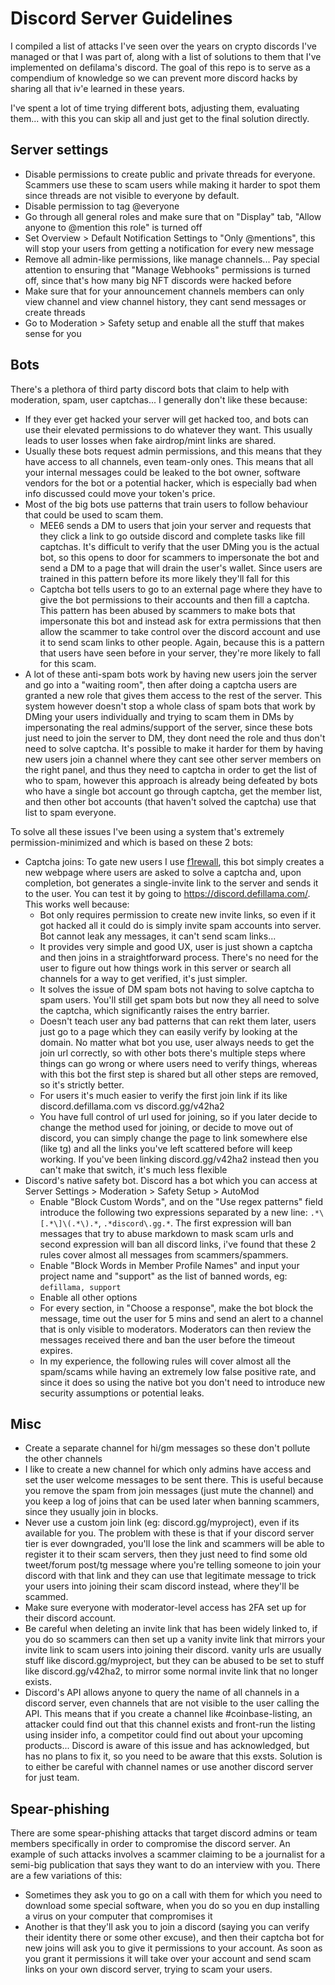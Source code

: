 # Discord Server Guidelines
I compiled a list of attacks I've seen over the years on crypto discords I've managed or that I was part of, along with a list of solutions to them that I've implemented on defilama's discord. The goal of this repo is to serve as a compendium of knowledge so we can prevent more discord hacks by sharing all that iv'e learned in these years.

I've spent a lot of time trying different bots, adjusting them, evaluating them... with this you can skip all and just get to the final solution directly.

## Server settings
- Disable permissions to create public and private threads for everyone. Scammers use these to scam users while making it harder to spot them since threads are not visible to everyone by default.
- Disable permission to tag @everyone
- Go through all general roles and make sure that on "Display" tab, "Allow anyone to @mention this role" is turned off
- Set Overview > Default Notification Settings to "Only @mentions", this will stop your users from getting a notification for every new message
- Remove all admin-like permissions, like manage channels... Pay special attention to ensuring that "Manage Webhooks" permissions is turned off, since that's how many big NFT discords were hacked before
- Make sure that for your announcement channels members can only view channel and view channel history, they cant send messages or create threads
- Go to Moderation > Safety setup and enable all the stuff that makes sense for you

## Bots
There's a plethora of third party discord bots that claim to help with moderation, spam, user captchas... I generally don't like these because:
- If they ever get hacked your server will get hacked too, and bots can use their elevated permissions to do whatever they want. This usually leads to user losses when fake airdrop/mint links are shared.
- Usually these bots request admin permissions, and this means that they have access to all channels, even team-only ones. This means that all your internal messages could be leaked to the bot owner, software vendors for the bot or a potential hacker, which is especially bad when info discussed could move your token's price.
- Most of the big bots use patterns that train users to follow behaviour that could be used to scam them.
  - MEE6 sends a DM to users that join your server and requests that they click a link to go outside discord and complete tasks like fill captchas. It's difficult to verify that the user DMing you is the actual bot, so this opens to door for scammers to impersonate the bot and send a DM to a page that will drain the user's wallet. Since users are trained in this pattern before its more likely they'll fall for this
  - Captcha bot tells users to go to an external page where they have to give the bot permissions to their accounts and then fill a captcha. This pattern has been abused by scammers to make bots that impersonate this bot and instead ask for extra permissions that then allow the scammer to take control over the discord account and use it to send scam links to other people. Again, because this is a pattern that users have seen before in your server, they're more likely to fall for this scam.
- A lot of these anti-spam bots work by having new users join the server and go into a "waiting room", then after doing a captcha users are granted a new role that gives them access to the rest of the server. This system however doesn't stop a whole class of spam bots that work by DMing your users individually and trying to scam them in DMs by impersonating the real admins/support of the server, since these bots just need to join the server to DM, they dont need the role and thus don't need to solve captcha. It's possible to make it harder for them by having new users join a channel where they cant see other server members on the right panel, and thus they need to captcha in order to get the list of who to spam, however this approach is already being defeated by bots who have a single bot account go through captcha, get the member list, and then other bot accounts (that haven't solved the captcha) use that list to spam everyone.

 To solve all these issues I've been using a system that's extremely permission-minimized and which is based on these 2 bots:
- Captcha joins: To gate new users I use [f1rewall](https://github.com/0xngmi/f1rewall), this bot simply creates a new webpage where users are asked to solve a captcha and, upon completion, bot generates a single-invite link to the server and sends it to the user. You can test it by going to https://discord.defillama.com/. This works well because:
  - Bot only requires permission to create new invite links, so even if it got hacked all it could do is simply invite spam accounts into server. Bot cannot leak any messages, it can't send scam links...
  - It provides very simple and good UX, user is just shown a captcha and then joins in a straightforward process. There's no need for the user to figure out how things work in this server or search all channels for a way to get verified, it's just simpler.
  - It solves the issue of DM spam bots not having to solve captcha to spam users. You'll still get spam bots but now they all need to solve the captcha, which significantly raises the entry barrier.
  - Doesn't teach user any bad patterns that can rekt them later, users just go to a page which they can easily verify by looking at the domain. No matter what bot you use, user always needs to get the join url correctly, so with other bots there's multiple steps where things can go wrong or where users need to verify things, whereas with this bot the first step is shared but all other steps are removed, so it's strictly better.
  - For users it's much easier to verify the first join link if its like discord.defillama.com vs discord.gg/v42ha2
  - You have full control of url used for joining, so if you later decide to change the method used for joining, or decide to move out of discord, you can simply change the page to link somewhere else (like tg) and all the links you've left scattered before will keep working. If you've been linking discord.gg/v42ha2 instead then you can't make that switch, it's much less flexible
- Discord's native safety bot. Discord has a bot which you can access at Server Settings > Moderation > Safety Setup > AutoMod
  - Enable "Block Custom Words", and on the "Use regex patterns" field introduce the following two expressions separated by a new line: `.*\[.*\]\(.*\).*`, `.*discord\.gg.*`. The first expression will ban messages that try to abuse markdown to mask scam urls and second expression will ban all discord links, i've found that these 2 rules cover almost all messages from scammers/spammers.
  - Enable "Block Words in Member Profile Names" and input your project name and "support" as the list of banned words, eg: `defillama, support`
  - Enable all other options
  - For every section, in "Choose a response", make the bot block the message, time out the user for 5 mins and send an alert to a channel that is only visible to moderators. Moderators can then review the messages received there and ban the user before the timeout expires.
  - In my experience, the following rules will cover almost all the spam/scams while having an extremely low false positive rate, and since it does so using the native bot you don't need to introduce new security assumptions or potential leaks.

## Misc
- Create a separate channel for hi/gm messages so these don't pollute the other channels
- I like to create a new channel for which only admins have access and set the user welcome messages to be sent there. This is useful because you remove the spam from join messages (just mute the channel) and you keep a log of joins that can be used later when banning scammers, since they usually join in blocks.
- Never use a custom join link (eg: discord.gg/myproject), even if its available for you. The problem with these is that if your discord server tier is ever downgraded, you'll lose the link and scammers will be able to register it to their scam servers, then they just need to find some old tweet/forum post/tg message where you're telling someone to join your discord with that link and they can use that legitimate message to trick your users into joining their scam discord instead, where they'll be scammed.
- Make sure everyone with moderator-level access has 2FA set up for their discord account.
- Be careful when deleting an invite link that has been widely linked to, if you do so scammers can then set up a vanity invite link that mirrors your invite link to scam users into joining their discord. vanity urls are usually stuff like discord.gg/myproject, but they can be abused to be set to stuff like discord.gg/v42ha2, to mirror some normal invite link that no longer exists.
- Discord's API allows anyone to query the name of all channels in a discord server, even channels that are not visible to the user calling the API. This means that if you create a channel like #coinbase-listing, an attacker could find out that this channel exists and front-run the listing using insider info, a competitor could find out about your upcoming products... Discord is aware of this issue and has acknowledged, but has no plans to fix it, so you need to be aware that this exsts. Solution is to either be careful with channel names or use another discord server for just team.

## Spear-phishing
There are some spear-phishing attacks that target discord admins or team members specifically in order to compromise the discord server. An example of such attacks involves a scammer claiming to be a journalist for a semi-big publication that says they want to do an interview with you. There are a few variations of this:
- Sometimes they ask you to go on a call with them for which you need to download some special software, when you do so you en dup installing a virus on your computer that compromises it
- Another is that they'll ask you to join a discord (saying you can verify their identity there or some other excuse), and then their captcha bot for new joins will ask you to give it permissions to your account. As soon as you grant it permissions it will take over your account and send scam links on your own discord server, trying to scam your users.
